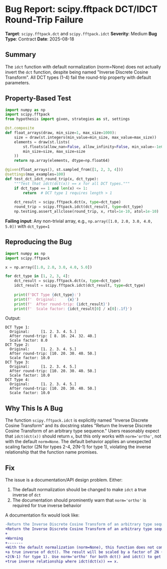 # Bug Report: scipy.fftpack DCT/IDCT Round-Trip Failure

**Target**: `scipy.fftpack.dct` and `scipy.fftpack.idct`
**Severity**: Medium
**Bug Type**: Contract
**Date**: 2025-08-18

## Summary

The `idct` function with default normalization (norm=None) does not actually invert the `dct` function, despite being named "Inverse Discrete Cosine Transform". All DCT types (1-4) fail the round-trip property with default parameters.

## Property-Based Test

```python
import numpy as np
import scipy.fftpack
from hypothesis import given, strategies as st, settings

@st.composite
def float_arrays(draw, min_size=1, max_size=1000):
    size = draw(st.integers(min_value=min_size, max_value=max_size))
    elements = draw(st.lists(
        st.floats(allow_nan=False, allow_infinity=False, min_value=-1e6, max_value=1e6),
        min_size=size, max_size=size
    ))
    return np.array(elements, dtype=np.float64)

@given(float_arrays(), st.sampled_from([1, 2, 3, 4]))
@settings(max_examples=100)
def test_dct_idct_round_trip(x, dct_type):
    """Test that idct(dct(x)) == x for all DCT types."""
    if dct_type == 1 and len(x) <= 1:
        return  # DCT type 1 requires length > 1
    
    dct_result = scipy.fftpack.dct(x, type=dct_type)
    round_trip = scipy.fftpack.idct(dct_result, type=dct_type)
    np.testing.assert_allclose(round_trip, x, rtol=1e-10, atol=1e-10)
```

**Failing input**: Any non-trivial array, e.g., `np.array([1.0, 2.0, 3.0, 4.0, 5.0])` with `dct_type=1`

## Reproducing the Bug

```python
import numpy as np
import scipy.fftpack

x = np.array([1.0, 2.0, 3.0, 4.0, 5.0])

for dct_type in [1, 2, 3, 4]:
    dct_result = scipy.fftpack.dct(x, type=dct_type)
    idct_result = scipy.fftpack.idct(dct_result, type=dct_type)
    
    print(f'DCT Type {dct_type}:')
    print(f'  Original:     {x}')
    print(f'  After round-trip: {idct_result}')
    print(f'  Scale factor: {idct_result[0] / x[0]:.1f}')
```

Output:
```
DCT Type 1:
  Original:     [1. 2. 3. 4. 5.]
  After round-trip: [ 8. 16. 24. 32. 40.]
  Scale factor: 8.0
DCT Type 2:
  Original:     [1. 2. 3. 4. 5.]
  After round-trip: [10. 20. 30. 40. 50.]
  Scale factor: 10.0
DCT Type 3:
  Original:     [1. 2. 3. 4. 5.]
  After round-trip: [10. 20. 30. 40. 50.]
  Scale factor: 10.0
DCT Type 4:
  Original:     [1. 2. 3. 4. 5.]
  After round-trip: [10. 20. 30. 40. 50.]
  Scale factor: 10.0
```

## Why This Is A Bug

The function `scipy.fftpack.idct` is explicitly named "Inverse Discrete Cosine Transform" and its docstring states "Return the Inverse Discrete Cosine Transform of an arbitrary type sequence." Users reasonably expect that `idct(dct(x))` should return `x`, but this only works with `norm='ortho'`, not with the default `norm=None`. The default behavior applies an unexpected scaling factor (2N for types 2-4, 2(N-1) for type 1), violating the inverse relationship that the function name promises.

## Fix

The issue is a documentation/API design problem. Either:
1. The default normalization should be changed to make `idct` a true inverse of `dct`
2. The documentation should prominently warn that `norm='ortho'` is required for true inverse behavior

A documentation fix would look like:

```diff
-Return the Inverse Discrete Cosine Transform of an arbitrary type sequence.
+Return the Inverse Discrete Cosine Transform of an arbitrary type sequence.
+
+Warning
+-------
+With the default normalization (norm=None), this function does not compute
+a true inverse of dct(). The result will be scaled by a factor of 2N (or 
+2(N-1) for type 1). Use norm='ortho' for both dct() and idct() to get a 
+true inverse relationship where idct(dct(x)) == x.
```